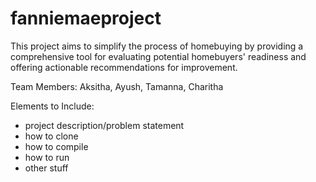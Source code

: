 # fanniemaeproject
This project aims to simplify the process of homebuying by providing a comprehensive tool for evaluating potential homebuyers' readiness and offering actionable recommendations for improvement.

Team Members: Aksitha, Ayush, Tamanna, Charitha

Elements to Include:
- project description/problem statement
- how to clone
- how to compile
- how to run
- other stuff
